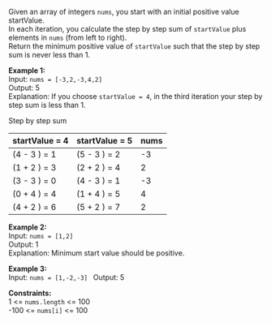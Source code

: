 Given an array of integers `nums`, you start with an initial positive value startValue.  
In each iteration, you calculate the step by step sum of `startValue` plus elements in `nums` (from left to right).  
Return the minimum positive value of `startValue` such that the step by step sum is never less than 1.

**Example 1:**  
Input: `nums = [-3,2,-3,4,2]`  
Output: 5  
Explanation: If you choose `startValue = 4`, in the third iteration your step by step sum is less than 1.  

Step by step sum  

| startValue = 4 | startValue = 5 | nums |
|----------------|----------------|------|
| (4 - 3 ) = 1   | (5 - 3 ) = 2   | -3   |
| (1 + 2 ) = 3   | (2 + 2 ) = 4   | 2    |
| (3 - 3 ) = 0   | (4 - 3 ) = 1   | -3   |
| (0 + 4 ) = 4   | (1 + 4 ) = 5   | 4    |
| (4 + 2 ) = 6   | (5 + 2 ) = 7   | 2    |

**Example 2:**  
Input: `nums = [1,2]`  
Output: 1   
Explanation: Minimum start value should be positive.  

**Example 3:**  
Input: `nums = [1,-2,-3] ` 
Output: 5

**Constraints:**  
1 <= `nums.length` <= 100   
-100 <= `nums[i]` <= 100